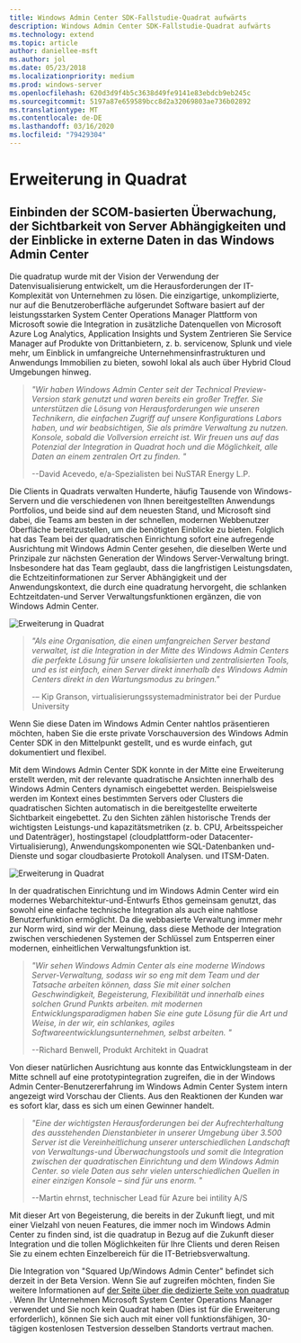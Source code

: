 ```yaml
---
title: Windows Admin Center SDK-Fallstudie-Quadrat aufwärts
description: Windows Admin Center SDK-Fallstudie-Quadrat aufwärts
ms.technology: extend
ms.topic: article
author: daniellee-msft
ms.author: jol
ms.date: 05/23/2018
ms.localizationpriority: medium
ms.prod: windows-server
ms.openlocfilehash: 620d3d9f4b5c3638d49fe9141e83ebdcb9eb245c
ms.sourcegitcommit: 5197a87e659589bcc8d2a32069803ae736b02892
ms.translationtype: MT
ms.contentlocale: de-DE
ms.lasthandoff: 03/16/2020
ms.locfileid: "79429304"
---
```

# <a name="squared-up-extension"></a>Erweiterung in Quadrat

## <a name="bringing-scom-based-monitoring-server-dependency-visibility-and-external-data-insights-into-windows-admin-center"></a>Einbinden der SCOM-basierten Überwachung, der Sichtbarkeit von Server Abhängigkeiten und der Einblicke in externe Daten in das Windows Admin Center

Die quadratup wurde mit der Vision der Verwendung der Datenvisualisierung entwickelt, um die Herausforderungen der IT-Komplexität von Unternehmen zu lösen. Die einzigartige, unkomplizierte, nur auf die Benutzeroberfläche aufgerundet Software basiert auf der leistungsstarken System Center Operations Manager Plattform von Microsoft sowie die Integration in zusätzliche Datenquellen von Microsoft Azure Log Analytics, Application Insights und System Zentrieren Sie Service Manager auf Produkte von Drittanbietern, z. b. servicenow, Splunk und viele mehr, um Einblick in umfangreiche Unternehmensinfrastrukturen und Anwendungs Immobilien zu bieten, sowohl lokal als auch über Hybrid Cloud Umgebungen hinweg.

> <cite>"Wir haben Windows Admin Center seit der Technical Preview-Version stark genutzt und waren bereits ein großer Treffer. Sie unterstützen die Lösung von Herausforderungen wie unseren Technikern, die einfachen Zugriff auf unsere Konfigurations Labors haben, und wir beabsichtigen, Sie als primäre Verwaltung zu nutzen. Konsole, sobald die Vollversion erreicht ist. Wir freuen uns auf das Potenzial der Integration in Quadrat hoch und die Möglichkeit, alle Daten an einem zentralen Ort zu finden. "</cite>
>
> --David Acevedo, e/a-Spezialisten bei NuSTAR Energy L.P.

Die Clients in Quadrats verwalten Hunderte, häufig Tausende von Windows-Servern und die verschiedenen von Ihnen bereitgestellten Anwendungs Portfolios, und beide sind auf dem neuesten Stand, und Microsoft sind dabei, die Teams am besten in der schnellen, modernen Webbenutzer Oberfläche bereitzustellen, um die benötigten Einblicke zu bieten. Folglich hat das Team bei der quadratischen Einrichtung sofort eine aufregende Ausrichtung mit Windows Admin Center gesehen, die dieselben Werte und Prinzipale zur nächsten Generation der Windows Server-Verwaltung bringt. Insbesondere hat das Team geglaubt, dass die langfristigen Leistungsdaten, die Echtzeitinformationen zur Server Abhängigkeit und der Anwendungskontext, die durch eine quadratung hervorgeht, die schlanken Echtzeitdaten-und Server Verwaltungsfunktionen ergänzen, die von Windows Admin Center.

![Erweiterung in Quadrat](../../media/extend-case-study-squared-up/squared-up-1.png)

> <cite>"Als eine Organisation, die einen umfangreichen Server bestand verwaltet, ist die Integration in der Mitte des Windows Admin Centers die perfekte Lösung für unsere lokalisierten und zentralisierten Tools, und es ist einfach, einen Server direkt innerhalb des Windows Admin Centers direkt in den Wartungsmodus zu bringen."</cite>
>
> -– Kip Granson, virtualisierungssystemadministrator bei der Purdue University

Wenn Sie diese Daten im Windows Admin Center nahtlos präsentieren möchten, haben Sie die erste private Vorschauversion des Windows Admin Center SDK in den Mittelpunkt gestellt, und es wurde einfach, gut dokumentiert und flexibel.

Mit dem Windows Admin Center SDK konnte in der Mitte eine Erweiterung erstellt werden, mit der relevante quadratische Ansichten innerhalb des Windows Admin Centers dynamisch eingebettet werden. Beispielsweise werden im Kontext eines bestimmten Servers oder Clusters die quadratischen Sichten automatisch in die bereitgestellte erweiterte Sichtbarkeit eingebettet. Zu den Sichten zählen historische Trends der wichtigsten Leistungs-und kapazitätsmetriken (z. b. CPU, Arbeitsspeicher und Datenträger), hostingstapel (cloudplattform-oder Datacenter-Virtualisierung), Anwendungskomponenten wie SQL-Datenbanken und-Dienste und sogar cloudbasierte Protokoll Analysen. und ITSM-Daten.

![Erweiterung in Quadrat](../../media/extend-case-study-squared-up/squared-up-2.png)

In der quadratischen Einrichtung und im Windows Admin Center wird ein modernes Webarchitektur-und-Entwurfs Ethos gemeinsam genutzt, das sowohl eine einfache technische Integration als auch eine nahtlose Benutzerfunktion ermöglicht. Da die webbasierte Verwaltung immer mehr zur Norm wird, sind wir der Meinung, dass diese Methode der Integration zwischen verschiedenen Systemen der Schlüssel zum Entsperren einer modernen, einheitlichen Verwaltungsfunktion ist.

> <cite>"Wir sehen Windows Admin Center als eine moderne Windows Server-Verwaltung, sodass wir so eng mit dem Team und der Tatsache arbeiten können, dass Sie mit einer solchen Geschwindigkeit, Begeisterung, Flexibilität und innerhalb eines solchen Grund Punkts arbeiten. mit modernen Entwicklungsparadigmen haben Sie eine gute Lösung für die Art und Weise, in der wir, ein schlankes, agiles Softwareentwicklungsunternehmen, selbst arbeiten. "</cite>
>
> --Richard Benwell, Produkt Architekt in Quadrat

Von dieser natürlichen Ausrichtung aus konnte das Entwicklungsteam in der Mitte schnell auf eine prototypintegration zugreifen, die in der Windows Admin Center-Benutzererfahrung im Windows Admin Center System intern angezeigt wird Vorschau der Clients. Aus den Reaktionen der Kunden war es sofort klar, dass es sich um einen Gewinner handelt.

> <cite>"Eine der wichtigsten Herausforderungen bei der Aufrechterhaltung des ausstehenden Dienstanbieter in unserer Umgebung über 3.500 Server ist die Vereinheitlichung unserer unterschiedlichen Landschaft von Verwaltungs-und Überwachungstools und somit die Integration zwischen der quadratischen Einrichtung und dem Windows Admin Center. so viele Daten aus sehr vielen unterschiedlichen Quellen in einer einzigen Konsole – sind für uns enorm. "</cite>
>
> --Martin ehrnst, technischer Lead für Azure bei intility A/S

Mit dieser Art von Begeisterung, die bereits in der Zukunft liegt, und mit einer Vielzahl von neuen Features, die immer noch im Windows Admin Center zu finden sind, ist die quadratup in Bezug auf die Zukunft dieser Integration und die tollen Möglichkeiten für Ihre Clients und deren Reisen Sie zu einem echten Einzelbereich für die IT-Betriebsverwaltung.

Die Integration von "Squared Up/Windows Admin Center" befindet sich derzeit in der Beta Version. Wenn Sie auf zugreifen möchten, finden Sie weitere Informationen auf [der Seite über die dedizierte Seite von quadratup](https://squaredup.com/product/honolulu/windows-admin-center-extension/?utm_source=microsoft-wac&utm_medium=public-relations&utm_campaign=honolulu) . Wenn Ihr Unternehmen Microsoft System Center Operations Manager verwendet und Sie noch kein Quadrat haben (Dies ist für die Erweiterung erforderlich), können Sie sich auch mit einer voll funktionsfähigen, 30-tägigen kostenlosen Testversion desselben Standorts vertraut machen. 
